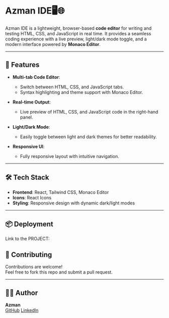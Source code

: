 
# Azman IDE🖥️🌐

Azman IDE is a lightweight, browser-based **code editor** for writing and testing HTML, CSS, and JavaScript in real time. It provides a seamless coding experience with a live preview, light/dark mode toggle, and a modern interface powered by **Monaco Editor**.

---

## 🚀 Features

- **Multi-tab Code Editor**:
  - Switch between HTML, CSS, and JavaScript tabs.
  - Syntax highlighting and theme support with Monaco Editor.
- **Real-time Output**:

  - Live preview of HTML, CSS, and JavaScript code in the right-hand panel.

- **Light/Dark Mode**:

  - Easily toggle between light and dark themes for better readability.

- **Responsive UI**:
  - Fully responsive layout with intuitive navigation.

---
## 🛠️ Tech Stack

- **Frontend**: React, Tailwind CSS, Monaco Editor
- **Icons**: React Icons
- **Styling**: Responsive design with dynamic dark/light modes

---

## 📦 Deployment
Link to the PROJECT: [](https://ide-sooty.vercel.app)


## 🙌 Contributing

Contributions are welcome!  
Feel free to fork this repo and submit a pull request.

---

## 👨‍💻 Author

**Azman**  
[GitHub](https://github.com/azman08)
[LinkedIn](https://www.linkedin.com/in/azman08/)
